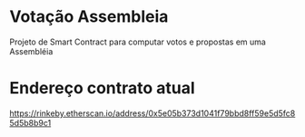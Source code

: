 # Votação Assembleia
Projeto de Smart Contract para computar votos e propostas em uma Assembléia

# Endereço contrato atual
https://rinkeby.etherscan.io/address/0x5e05b373d1041f79bbd8ff59e5d5fc85d5b8b9c1
